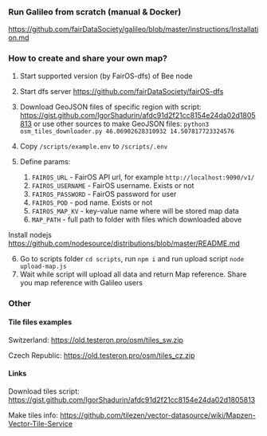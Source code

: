 ### Run Galileo from scratch (manual & Docker)

https://github.com/fairDataSociety/galileo/blob/master/instructions/Installation.md

### How to create and share your own map?

1) Start supported version (by FairOS-dfs) of Bee node

2) Start dfs server https://github.com/fairDataSociety/fairOS-dfs

3) Download GeoJSON files of specific region with script: https://gist.github.com/IgorShadurin/afdc91d2f21cc8154e24da02d1805813 or use other sources to make GeoJSON files: ```python3 osm_tiles_downloader.py 46.06902628310932 14.507817723324576```

4) Copy `/scripts/example.env` to `/scripts/.env`
5) Define params:
   1) `FAIROS_URL` - FairOS API url, for example `http://localhost:9090/v1/`
   2) `FAIROS_USERNAME` - FairOS username. Exists or not
   3) `FAIROS_PASSWORD` - FairOS password for user
   4) `FAIROS_POD` - pod name. Exists or not
   5) `FAIROS_MAP_KV` - key-value name where will be stored map data
   6) `MAP_PATH` - full path to folder with files which downloaded above

Install nodejs https://github.com/nodesource/distributions/blob/master/README.md

6) Go to scripts folder `cd scripts`, run `npm i` and run upload script `node upload-map.js`
7) Wait while script will upload all data and return Map reference. Share you map reference with Galileo users

### Other

#### Tile files examples

Switzerland: https://old.testeron.pro/osm/tiles_sw.zip

Czech Republic: https://old.testeron.pro/osm/tiles_cz.zip

#### Links

Download tiles script: https://gist.github.com/IgorShadurin/afdc91d2f21cc8154e24da02d1805813

Make tiles info: https://github.com/tilezen/vector-datasource/wiki/Mapzen-Vector-Tile-Service
